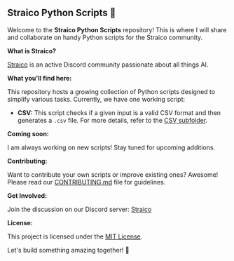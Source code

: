 ## Straico Python Scripts 🚀

Welcome to the **Straico Python Scripts** repository! This is where I will share and collaborate on handy Python scripts for the Straico community.  

**What is Straico?**

[Straico](https://discord.gg/bZPKVNWX) is an active Discord community passionate about all things AI. 

**What you'll find here:**

This repository hosts a growing collection of Python scripts designed to simplify various tasks. Currently, we have one working script:

* **CSV:** This script checks if a given input is a valid CSV format and then generates a `.csv` file. For more details, refer to the [CSV subfolder](./CSV). 

**Coming soon:**

I am always working on new scripts! Stay tuned for upcoming additions. 

**Contributing:**

Want to contribute your own scripts or improve existing ones? Awesome! Please read our [CONTRIBUTING.md](./CONTRIBUTING.md) file for guidelines.

**Get Involved:**

Join the discussion on our Discord server: [Straico](https://discord.gg/bZPKVNWX) 

**License:**

This project is licensed under the [MIT License](./LICENSE).

Let's build something amazing together! 🎉 
